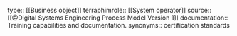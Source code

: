 type:: [[Business object]]
terraphimrole:: [[System operator]]
source:: [[@Digital Systems Engineering Process Model Version 1]]
documentation:: Training capabilities and documentation.
synonyms:: certification standards
